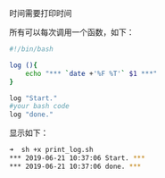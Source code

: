 时间需要打印时间


所有可以每次调用一个函数，如下：

```bash
#!/bin/bash

log (){
    echo "*** `date +'%F %T'` $1 ***"
}

log "Start."
#your bash code
log "done."
```

显示如下：

```bash
➜  sh +x print_log.sh
*** 2019-06-21 10:37:06 Start. ***
*** 2019-06-21 10:37:06 done. ***
```
